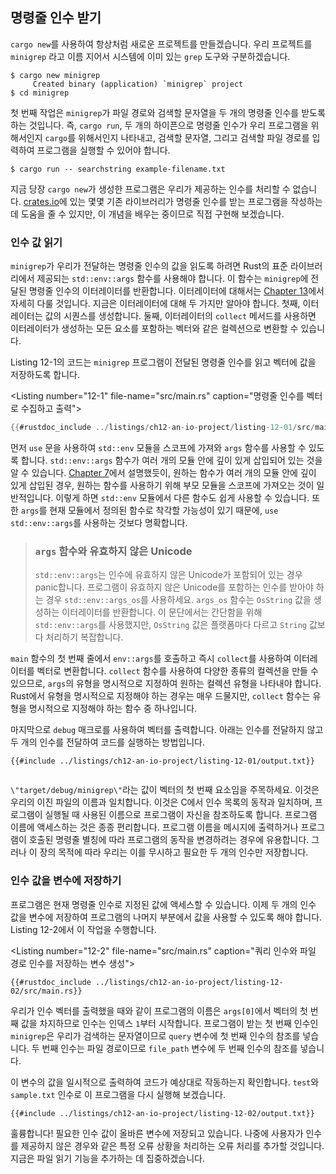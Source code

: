 ## 명령줄 인수 받기

`cargo new`를 사용하여 항상처럼 새로운 프로젝트를 만들겠습니다. 우리 프로젝트를 `minigrep` 라고 이름 지어서 시스템에 이미 있는 `grep` 도구와 구분하겠습니다.

```console
$ cargo new minigrep
     Created binary (application) `minigrep` project
$ cd minigrep
```

첫 번째 작업은 `minigrep`가 파일 경로와 검색할 문자열을 두 개의 명령줄 인수를 받도록 하는 것입니다. 즉, `cargo run`, 두 개의 하이픈으로 명령줄 인수가 우리 프로그램을 위해서인지 `cargo`를 위해서인지 나타내고, 검색할 문자열, 그리고 검색할 파일 경로를 입력하여 프로그램을 실행할 수 있어야 합니다.

```console
$ cargo run -- searchstring example-filename.txt
```

지금 당장 `cargo new`가 생성한 프로그램은 우리가 제공하는 인수를 처리할 수 없습니다. [crates.io](https://crates.io/)에 있는 몇몇 기존 라이브러리가 명령줄 인수를 받는 프로그램을 작성하는 데 도움을 줄 수 있지만, 이 개념을 배우는 중이므로 직접 구현해 보겠습니다.

### 인수 값 읽기

`minigrep`가 우리가 전달하는 명령줄 인수의 값을 읽도록 하려면 Rust의 표준 라이브러리에서 제공되는 `std::env::args` 함수를 사용해야 합니다. 이 함수는 `minigrep`에 전달된 명령줄 인수의 이터레이터를 반환합니다. 이터레이터에 대해서는 [Chapter 13][ch13]에서 자세히 다룰 것입니다. 지금은 이터레이터에 대해 두 가지만 알아야 합니다. 첫째, 이터레이터는 값의 시퀀스를 생성합니다. 둘째, 이터레이터의 `collect` 메서드를 사용하면 이터레이터가 생성하는 모든 요소를 포함하는 벡터와 같은 컬렉션으로 변환할 수 있습니다.

Listing 12-1의 코드는 `minigrep` 프로그램이 전달된 명령줄 인수를 읽고 벡터에 값을 저장하도록 합니다.

<Listing number=\"12-1\" file-name=\"src/main.rs\" caption=\"명령줄 인수를 벡터로 수집하고 출력\">

```rust
{{#rustdoc_include ../listings/ch12-an-io-project/listing-12-01/src/main.rs}}
```

</Listing>

먼저 `use` 문을 사용하여 `std::env` 모듈을 스코프에 가져와 `args` 함수를 사용할 수 있도록 합니다. `std::env::args` 함수가 여러 개의 모듈 안에 깊이 있게 삽입되어 있는 것을 알 수 있습니다. [Chapter 7][ch7-idiomatic-use]에서 설명했듯이, 원하는 함수가 여러 개의 모듈 안에 깊이 있게 삽입된 경우, 원하는 함수를 사용하기 위해 부모 모듈을 스코프에 가져오는 것이 일반적입니다. 이렇게 하면 `std::env` 모듈에서 다른 함수도 쉽게 사용할 수 있습니다. 또한 `args`를 현재 모듈에서 정의된 함수로 착각할 가능성이 있기 때문에, `use std::env::args`를 사용하는 것보다 명확합니다.

> ### `args` 함수와 유효하지 않은 Unicode
>
> `std::env::args`는 인수에 유효하지 않은 Unicode가 포함되어 있는 경우 panic합니다. 프로그램이 유효하지 않은 Unicode를 포함하는 인수를 받아야 하는 경우 `std::env::args_os`를 사용하세요. `args_os` 함수는 `OsString` 값을 생성하는 이터레이터를 반환합니다. 이 문단에서는 간단함을 위해 `std::env::args`를 사용했지만, `OsString` 값은 플랫폼마다 다르고 `String` 값보다 처리하기 복잡합니다.

`main` 함수의 첫 번째 줄에서 `env::args`를 호출하고 즉시 `collect`를 사용하여 이터레이터를 벡터로 변환합니다. `collect` 함수를 사용하여 다양한 종류의 컬렉션을 만들 수 있으므로, `args`의 유형을 명시적으로 지정하여 원하는 컬렉션 유형을 나타내야 합니다. Rust에서 유형을 명시적으로 지정해야 하는 경우는 매우 드물지만, `collect` 함수는 유형을 명시적으로 지정해야 하는 함수 중 하나입니다.

마지막으로 `debug` 매크로를 사용하여 벡터를 출력합니다. 아래는 인수를 전달하지 않고 두 개의 인수를 전달하여 코드를 실행하는 방법입니다.

```console
{{#include ../listings/ch12-an-io-project/listing-12-01/output.txt}}
```

```console
```

`\"target/debug/minigrep\"`라는 값이 벡터의 첫 번째 요소임을 주목하세요. 이것은 우리의 이진 파일의 이름과 일치합니다. 이것은 C에서 인수 목록의 동작과 일치하며, 프로그램이 실행될 때 사용된 이름으로 프로그램이 자신을 참조하도록 합니다. 프로그램 이름에 액세스하는 것은 종종 편리합니다. 프로그램 이름을 메시지에 출력하거나 프로그램이 호출된 명령줄 별칭에 따라 프로그램의 동작을 변경하려는 경우에 유용합니다. 그러나 이 장의 목적에 따라 우리는 이를 무시하고 필요한 두 개의 인수만 저장합니다.

### 인수 값을 변수에 저장하기

프로그램은 현재 명령줄 인수로 지정된 값에 액세스할 수 있습니다. 이제 두 개의 인수 값을 변수에 저장하여 프로그램의 나머지 부분에서 값을 사용할 수 있도록 해야 합니다. Listing 12-2에서 이 작업을 수행합니다.

<Listing number=\"12-2\" file-name=\"src/main.rs\" caption=\"쿼리 인수와 파일 경로 인수를 저장하는 변수 생성\">

```rust,should_panic,noplayground
{{#rustdoc_include ../listings/ch12-an-io-project/listing-12-02/src/main.rs}}
```

</Listing>

우리가 인수 벡터를 출력했을 때와 같이 프로그램의 이름은 `args[0]`에서 벡터의 첫 번째 값을 차지하므로 인수는 인덱스 `1`부터 시작합니다. 프로그램이 받는 첫 번째 인수인 `minigrep`은 우리가 검색하는 문자열이므로 `query` 변수에 첫 번째 인수의 참조를 넣습니다. 두 번째 인수는 파일 경로이므로 `file_path` 변수에 두 번째 인수의 참조를 넣습니다.

이 변수의 값을 일시적으로 출력하여 코드가 예상대로 작동하는지 확인합니다. `test`와 `sample.txt` 인수로 이 프로그램을 다시 실행해 보겠습니다.

```console
{{#include ../listings/ch12-an-io-project/listing-12-02/output.txt}}
```

훌륭합니다! 필요한 인수 값이 올바른 변수에 저장되고 있습니다. 나중에 사용자가 인수를 제공하지 않은 경우와 같은 특정 오류 상황을 처리하는 오류 처리를 추가할 것입니다. 지금은 파일 읽기 기능을 추가하는 데 집중하겠습니다.

[ch13]: ch13-00-functional-features.html
[ch7-idiomatic-use]: ch07-04-bringing-paths-into-scope-with-the-use-keyword.html#creating-idiomatic-use-paths
